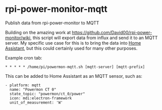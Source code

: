 # rpi-power-monitor-mqtt
Publish data from rpi-power-monitor to MQTT

Building on the amazing work at https://github.com/David00/rpi-power-monitor/wiki, this script will export data from influx and send it to an MQTT server. My specific use case for this is to bring the data into [Home Assistant](https://www.home-assistant.io/), but this could certainly used for many other purposes.

Example cron tab:

```
* * * * * /home/pi/powermon-mqtt.sh [mqtt-server] [mqtt-prefix]
```

This can be added to Home Assistant as an MQTT sensor, such as:

```
- platform: mqtt
  name: "Powermon CT 0"
  state_topic: "powermon/ct_0/power"
  icon: mdi:electron-framework
  unit_of_measurement: 'W'
```
